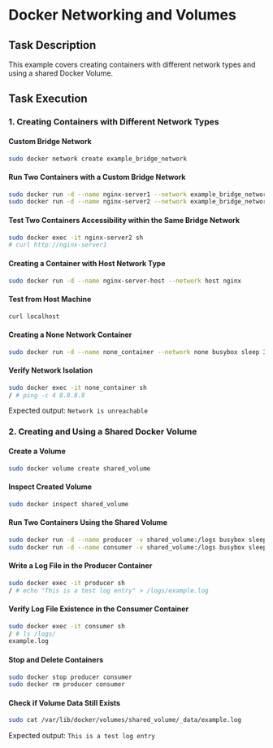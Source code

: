 # Docker Networking and Volumes

## Task Description

This example covers creating containers with different network types and using a shared Docker Volume.

## Task Execution

### 1. Creating Containers with Different Network Types

#### Custom Bridge Network
```bash
sudo docker network create example_bridge_network
```

#### Run Two Containers with a Custom Bridge Network
```bash
sudo docker run -d --name nginx-server1 --network example_bridge_network -p 8080:80 nginx
sudo docker run -d --name nginx-server2 --network example_bridge_network -p 8081:80 nginx
```

#### Test Two Containers Accessibility within the Same Bridge Network
```bash
sudo docker exec -it nginx-server2 sh
# curl http://nginx-server1
```

#### Creating a Container with Host Network Type
```bash
sudo docker run -d --name nginx-server-host --network host nginx
```

#### Test from Host Machine
```bash
curl localhost
```

#### Creating a None Network Container
```bash
sudo docker run -d --name none_container --network none busybox sleep 3600
```

#### Verify Network Isolation
```bash
sudo docker exec -it none_container sh
/ # ping -c 4 8.8.8.8
```
Expected output: `Network is unreachable`

### 2. Creating and Using a Shared Docker Volume

#### Create a Volume
```bash
sudo docker volume create shared_volume
```

#### Inspect Created Volume
```bash
sudo docker inspect shared_volume
```

#### Run Two Containers Using the Shared Volume
```bash
sudo docker run -d --name producer -v shared_volume:/logs busybox sleep 3600
sudo docker run -d --name consumer -v shared_volume:/logs busybox sleep 3600
```

#### Write a Log File in the Producer Container
```bash
sudo docker exec -it producer sh
/ # echo "This is a test log entry" > /logs/example.log
```

#### Verify Log File Existence in the Consumer Container
```bash
sudo docker exec -it consumer sh
/ # ls /logs/
example.log
```

#### Stop and Delete Containers
```bash
sudo docker stop producer consumer
sudo docker rm producer consumer
```

#### Check if Volume Data Still Exists
```bash
sudo cat /var/lib/docker/volumes/shared_volume/_data/example.log
```
Expected output: `This is a test log entry`

